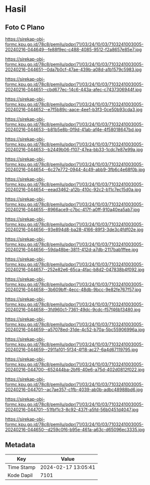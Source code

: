 # Hasil

## Foto C Plano

https://sirekap-obj-formc.kpu.go.id/78c8/pemilu/pdpr/71/03/24/10/03/7103241003005-20240216-044649--fe88f9ec-c488-4085-9512-f2a8657e85e7.jpg

https://sirekap-obj-formc.kpu.go.id/78c8/pemilu/pdpr/71/03/24/10/03/7103241003005-20240216-044651--0da7b0cf-47ae-439b-a08d-a1b1579c5983.jpg

https://sirekap-obj-formc.kpu.go.id/78c8/pemilu/pdpr/71/03/24/10/03/7103241003005-20240216-044651--cbd677ec-14c6-443a-afec-c7437306944f.jpg

https://sirekap-obj-formc.kpu.go.id/78c8/pemilu/pdpr/71/03/24/10/03/7103241003005-20240216-044652--e7f5b89c-aace-4ee1-b3f3-0ce50b93cda3.jpg

https://sirekap-obj-formc.kpu.go.id/78c8/pemilu/pdpr/71/03/24/10/03/7103241003005-20240216-044653--b81b5e8b-0f9d-41ab-af4e-4f58018647bd.jpg

https://sirekap-obj-formc.kpu.go.id/78c8/pemilu/pdpr/71/03/24/10/03/7103241003005-20240216-044653--b2449b06-f107-47ea-bb33-1cdc7e87e99a.jpg

https://sirekap-obj-formc.kpu.go.id/78c8/pemilu/pdpr/71/03/24/10/03/7103241003005-20240216-044654--6c27e772-0944-4c49-abb9-3fb6c4e68f0b.jpg

https://sirekap-obj-formc.kpu.go.id/78c8/pemilu/pdpr/71/03/24/10/03/7103241003005-20240216-044654--eead3462-a12b-410c-92c2-b11c7ec15d0a.jpg

https://sirekap-obj-formc.kpu.go.id/78c8/pemilu/pdpr/71/03/24/10/03/7103241003005-20240216-044655--8966ace9-c7bc-417f-a0ff-910a40ea5ab7.jpg

https://sirekap-obj-formc.kpu.go.id/78c8/pemilu/pdpr/71/03/24/10/03/7103241003005-20240216-044656--93e894d8-ba28-4166-89f3-3de3c4fdf02e.jpg

https://sirekap-obj-formc.kpu.go.id/78c8/pemilu/pdpr/71/03/24/10/03/7103241003005-20240216-044656--59da48be-3811-412d-a7db-2117bab1ffee.jpg

https://sirekap-obj-formc.kpu.go.id/78c8/pemilu/pdpr/71/03/24/10/03/7103241003005-20240216-044657--252e82e6-65ca-4fac-b8d2-047838b4f092.jpg

https://sirekap-obj-formc.kpu.go.id/78c8/pemilu/pdpr/71/03/24/10/03/7103241003005-20240216-044658--3b609bff-4ecc-48db-9bcc-9e82fe767f57.jpg

https://sirekap-obj-formc.kpu.go.id/78c8/pemilu/pdpr/71/03/24/10/03/7103241003005-20240216-044658--3fd960c1-7361-49dc-9cdc-f57f46b13480.jpg

https://sirekap-obj-formc.kpu.go.id/78c8/pemilu/pdpr/71/03/24/10/03/7103241003005-20240216-044659--a57078ed-31de-4c52-b70a-5bc55906996a.jpg

https://sirekap-obj-formc.kpu.go.id/78c8/pemilu/pdpr/71/03/24/10/03/7103241003005-20240216-044659--2911a101-5f34-4f18-ac27-6a4d67119795.jpg

https://sirekap-obj-formc.kpu.go.id/78c8/pemilu/pdpr/71/03/24/10/03/7103241003005-20240216-044700--652444ba-2bf6-40e6-a75d-402d0812f022.jpg

https://sirekap-obj-formc.kpu.go.id/78c8/pemilu/pdpr/71/03/24/10/03/7103241003005-20240216-044701--ac7ae357-c1fb-4039-ab0b-adbc48988bd6.jpg

https://sirekap-obj-formc.kpu.go.id/78c8/pemilu/pdpr/71/03/24/10/03/7103241003005-20240216-044701--51fbf1c3-8c92-437f-a5fd-56b0451d4047.jpg

https://sirekap-obj-formc.kpu.go.id/78c8/pemilu/pdpr/71/03/24/10/03/7103241003005-20240216-044650--d259c0f6-b95e-461a-a63c-d65096ec3335.jpg


## Metadata

| Key        | Value               |
| ---------- | ------------------- |
| Time Stamp | 2024-02-17 13:05:41 |
| Kode Dapil | 7101                |



